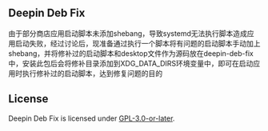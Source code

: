 ## Deepin Deb Fix

由于部分商店应用启动脚本未添加shebang，导致systemd无法执行脚本造成应用启动失败，经过讨论后，现准备通过执行一个脚本将有问题的启动脚本手动加上shebang，并将修补过的启动脚本和desktop文件作为源码放在deepin-deb-fix中，安装此包后会将修补目录添加到XDG_DATA_DIRS环境变量中，即可在启动应用时执行修补过的启动脚本，达到修复问题的目的

## License

Deepin Deb Fix is licensed under [GPL-3.0-or-later](LICENSE).
